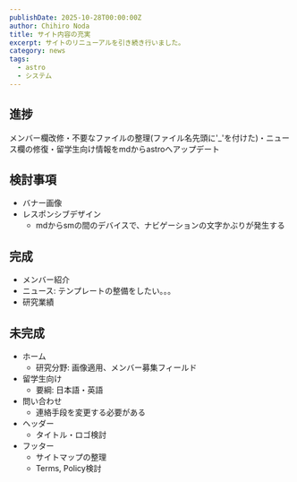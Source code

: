 ```yaml
---
publishDate: 2025-10-28T00:00:00Z
author: Chihiro Noda
title: サイト内容の充実
excerpt: サイトのリニューアルを引き続き行いました。
category: news
tags:
  - astro
  - システム
---
```

## 進捗
メンバー欄改修・不要なファイルの整理(ファイル名先頭に'_'を付けた)・ニュース欄の修復・留学生向け情報をmdからastroへアップデート

## 検討事項
- バナー画像
- レスポンシブデザイン
  - mdからsmの間のデバイスで、ナビゲーションの文字かぶりが発生する

## 完成
- メンバー紹介
- ニュース: テンプレートの整備をしたい。。。
- 研究業績

## 未完成
- ホーム
  - 研究分野: 画像適用、メンバー募集フィールド
- 留学生向け
  - 要綱: 日本語・英語
- 問い合わせ
  - 連絡手段を変更する必要がある
- ヘッダー
  - タイトル・ロゴ検討
- フッター
  - サイトマップの整理
  - Terms, Policy検討